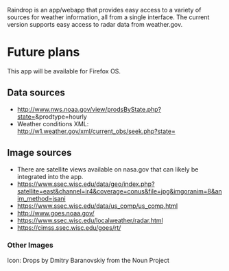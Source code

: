 Raindrop is an app/webapp that provides easy access to a variety of sources for weather information, all from a single interface. The current version supports easy access to radar data from weather.gov.

# Future plans
This app will be available for Firefox OS.

## Data sources
* http://www.nws.noaa.gov/view/prodsByState.php?state=<TWO LETTER STATE>&prodtype=hourly
* Weather conditions XML: http://w1.weather.gov/xml/current_obs/seek.php?state=<LOWER CASE STATE CODE>

## Image sources
* There are satellite views available on nasa.gov that can likely be integrated into the app.
* https://www.ssec.wisc.edu/data/geo/index.php?satellite=east&channel=ir4&coverage=conus&file=jpg&imgoranim=8&anim_method=jsani
* https://www.ssec.wisc.edu/data/us_comp/us_comp.html
* http://www.goes.noaa.gov/
* https://www.ssec.wisc.edu/localweather/radar.html
* https://cimss.ssec.wisc.edu/goes/rt/

### Other Images
Icon: Drops by Dmitry Baranovskiy from the Noun Project